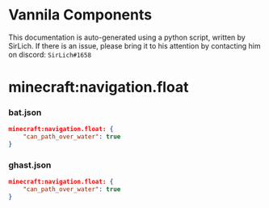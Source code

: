 # Vannila Components
This documentation is auto-generated using a python script, written by SirLich. If there is an issue, please bring it to his attention by contacting him on discord: `SirLich#1658`

# minecraft:navigation.float
### bat.json
```JSON
minecraft:navigation.float: {
    "can_path_over_water": true
}
```

### ghast.json
```JSON
minecraft:navigation.float: {
    "can_path_over_water": true
}
```


